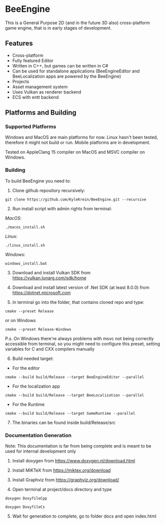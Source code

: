 # BeeEngine
This is a General Purpose 2D (and in the future 3D also) cross-platform game engine, that is in early stages of development.

## Features

- Cross-platform
- Fully featured Editor
- Written in C++, but games can be written in C#
- Can be used for standalone applications (BeeEngineEditor and BeeLocalization apps are powered by the BeeEngine)
- Projects
- Asset management system
- Uses Vulkan as renderer backend
- ECS with entt backend

## Platforms and Building

### Supported Platforms
Windows and MacOS are main platforms for now. Linux hasn't been tested, therefore it might not build or run. Mobile platforms are in development.

Tested on AppleClang 15 compiler on MacOS and MSVC compiler on Windows.

### Building
To build BeeEngine you need to:
1) Clone github repository recursively:
~~~
git clone https://github.com/KyleKrein/BeeEngine.git --recursive
~~~
2) Run install script with admin rights from terminal:

*MacOS*:
~~~
./macos_install.sh
~~~
*Linux*:
~~~
./linux_install.sh
~~~
*Windows*:
~~~
windows_install.bat
~~~

3) Download and install Vulkan SDK from https://vulkan.lunarg.com/sdk/home

4) Download and install latest version of .Net SDK (at least 8.0.0) from https://dotnet.microsoft.com

5) In terminal go into the folder, that contains cloned repo and type:

~~~
cmake --preset Release
~~~
or on Windows
~~~
cmake --preset Release-Windows
~~~

P.s. On Windows there're always problems with msvc not being correctly accessible from terminal, so you might need to configure this preset, setting variables for C and CXX compilers manually

6) Build needed target:
- For the editor
~~~
cmake --build build/Release --target BeeEngineEditor --parallel
~~~
- For the localization app
~~~
cmake --build build/Release --target BeeLocalization --parallel
~~~
- For the Runtime
~~~
cmake --build build/Release --target GameRuntime --parallel
~~~

7) The binaries can be found inside build/Release/src

### Documentation Generation
Note: This documentation is far from being complete and is meant to be used for internal development only

1) Install doxygen from https://www.doxygen.nl/download.html

2) Install MiKTeX from https://miktex.org/download

3) Install Graphviz from https://graphviz.org/download/

4) Open terminal at project/docs directory and type

~~~
doxygen DoxyfileCpp
~~~

~~~
doxygen DoxyfileCs
~~~

5) Wait for generation to complete, go to folder docs and open index.html